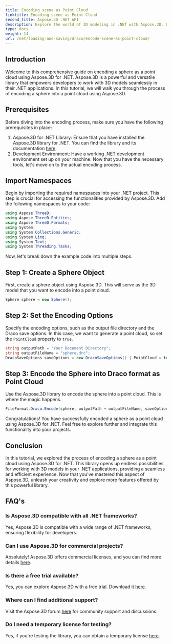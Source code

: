 ```yaml
---
title: Encoding scene as Point Cloud
linktitle: Encoding scene as Point Cloud
second_title: Aspose.3D .NET API
description: Explore the world of 3D modeling in .NET with Aspose.3D. Learn to encode spheres into point clouds effortlessly. Unleash your creativity now!
type: docs
weight: 14
url: /net/loading-and-saving/draco/encode-scene-as-point-cloud/
---
```

## Introduction
Welcome to this comprehensive guide on encoding a sphere as a point cloud using Aspose.3D for .NET. Aspose.3D is a powerful and versatile library that empowers developers to work with 3D models seamlessly in their .NET applications. In this tutorial, we will walk you through the process of encoding a sphere into a point cloud using Aspose.3D.
## Prerequisites
Before diving into the encoding process, make sure you have the following prerequisites in place:
1. Aspose.3D for .NET Library: Ensure that you have installed the Aspose.3D library for .NET. You can find the library and its documentation [here](https://reference.aspose.com/3d/net/).
2. Development Environment: Have a working .NET development environment set up on your machine.
Now that you have the necessary tools, let's move on to the actual encoding process.
## Import Namespaces
Begin by importing the required namespaces into your .NET project. This step is crucial for accessing the functionalities provided by Aspose.3D. Add the following namespaces to your code:
```csharp
using Aspose.ThreeD;
using Aspose.ThreeD.Entities;
using Aspose.ThreeD.Formats;
using System;
using System.Collections.Generic;
using System.Linq;
using System.Text;
using System.Threading.Tasks;
```
Now, let's break down the example code into multiple steps.
## Step 1: Create a Sphere Object
First, create a sphere object using Aspose.3D. This will serve as the 3D model that you want to encode into a point cloud.
```csharp
Sphere sphere = new Sphere();
```
## Step 2: Set the Encoding Options
Specify the encoding options, such as the output file directory and the Draco save options. In this case, we want to generate a point cloud, so set the `PointCloud` property to `true`.
```csharp
string outputPath = "Your Document Directory";
string outputFileName = "sphere.drc";
DracoSaveOptions saveOptions = new DracoSaveOptions() { PointCloud = true };
```
## Step 3: Encode the Sphere into Draco format as Point Cloud
Use the Aspose.3D library to encode the sphere into a point cloud. This is where the magic happens.
```csharp
FileFormat.Draco.Encode(sphere, outputPath + outputFileName, saveOptions);
```
Congratulations! You have successfully encoded a sphere as a point cloud using Aspose.3D for .NET.
Feel free to explore further and integrate this functionality into your projects.
## Conclusion
In this tutorial, we explored the process of encoding a sphere as a point cloud using Aspose.3D for .NET. This library opens up endless possibilities for working with 3D models in your .NET applications, providing a seamless and efficient experience.
Now that you've mastered this aspect of Aspose.3D, unleash your creativity and explore more features offered by this powerful library.
## FAQ's
### Is Aspose.3D compatible with all .NET frameworks?
Yes, Aspose.3D is compatible with a wide range of .NET frameworks, ensuring flexibility for developers.
### Can I use Aspose.3D for commercial projects?
Absolutely! Aspose.3D offers commercial licenses, and you can find more details [here](https://purchase.aspose.com/buy).
### Is there a free trial available?
Yes, you can explore Aspose.3D with a free trial. Download it [here](https://releases.aspose.com/).
### Where can I find additional support?
Visit the Aspose.3D forum [here](https://forum.aspose.com/c/3d/18) for community support and discussions.
### Do I need a temporary license for testing?
Yes, if you're testing the library, you can obtain a temporary license [here](https://purchase.aspose.com/temporary-license/).

